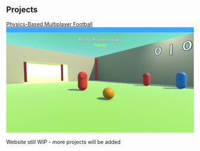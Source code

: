 [# JoonaV556.github.io]: #
## Projects

[Physics-Based Multiplayer Football](https://joonav556.github.io//multiplayer-football//)
![Football!](/images/football.jpg "Football")

Website still WIP - more projects will be added